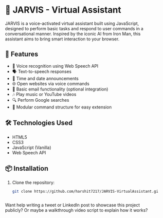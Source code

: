 # 🤖 JARVIS - Virtual Assistant

JARVIS is a voice-activated virtual assistant built using JavaScript, designed to perform basic tasks and respond to user commands in a conversational manner. Inspired by the iconic AI from Iron Man, this assistant aims to bring smart interaction to your browser.

## 🚀 Features

- 🎤 Voice recognition using Web Speech API
- 🗣️ Text-to-speech responses
- 📅 Time and date announcements
- 🌐 Open websites via voice commands
- 📧 Basic email functionality (optional integration)
- 🎶 Play music or YouTube videos
- 🔍 Perform Google searches
- 🧠 Modular command structure for easy extension

## 🛠️ Technologies Used

- HTML5
- CSS3
- JavaScript (Vanilla)
- Web Speech API

## 📦 Installation

1. Clone the repository:
   ```bash
   git clone https://github.com/harshit7217/JARVIS-VirtualAssistant.git



Want help writing a tweet or LinkedIn post to showcase this project publicly? Or maybe a walkthrough video script to explain how it works?
